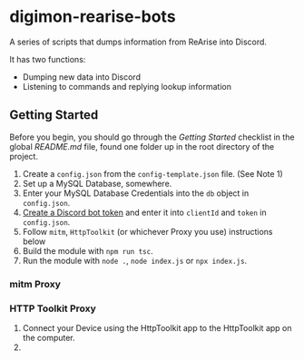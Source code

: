 # digimon-rearise-bots

A series of scripts that dumps information from ReArise into Discord.

It has two functions:

* Dumping new data into Discord
* Listening to commands and replying lookup information

## Getting Started

Before you begin, you should go through the *Getting Started* checklist in the global *README.md* file, found one folder up in the root
directory of the project.

1. Create a `config.json` from the `config-template.json` file. (See Note 1)
2. Set up a MySQL Database, somewhere.
3. Enter your MySQL Database Credentials into the `db` object in `config.json`.
4. [Create a Discord bot token](https://www.writebots.com/discord-bot-token/) and enter it into `clientId` and `token` in `config.json`.
5. Follow `mitm`, `HttpToolkit` (or whichever Proxy you use) instructions below
6. Build the module with `npm run tsc`.
7. Run the module with `node .`, `node index.js` or `npx index.js`.

### mitm Proxy

### HTTP Toolkit Proxy

1. Connect your Device using the HttpToolkit app to the HttpToolkit app on the computer.
2. 